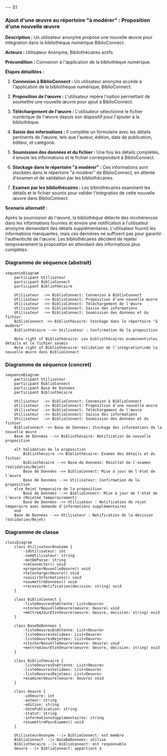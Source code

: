 --- S1 
### Ajout d'une œuvre au répertoire "à modérer" : Proposition d'une nouvelle œuvre

**Description :** Un utilisateur anonyme propose une nouvelle œuvre pour intégration dans la bibliothèque numérique BiblioConnect.

**Acteurs :** Utilisateur Anonyme, Bibliothécaires actifs

**Précondition :** Connexion à l'application de la bibliothèque numérique.

**Étapes détaillées :**

1. **Connexion à BiblioConnect :** Un utilisateur anonyme accède à l'application de la bibliothèque numérique, BiblioConnect.

2. **Proposition de l'œuvre :** L'utilisateur repère l'option permettant de soumettre une nouvelle œuvre pour ajout à BiblioConnect.

3. **Téléchargement de l'œuvre :** L'utilisateur sélectionne le fichier numérique de l'œuvre depuis son dispositif pour l'ajouter à la bibliothèque.

4. **Saisie des informations :** Il complète un formulaire avec les détails pertinents de l'œuvre, tels que l'auteur, édition, date de publication, éditeur, et catégorie.

5. **Soumission des données et du fichier :** Une fois les détails complétés, il envoie les informations et le fichier correspondant à BiblioConnect.

6. **Stockage dans le répertoire "à modérer" :** Ces informations sont stockées dans le répertoire "à modérer" de BiblioConnect, en attente d'examen et de validation par les bibliothécaires.

7. **Examen par les bibliothécaires :** Les bibliothécaires examinent les détails et le fichier soumis pour valider l'intégration de cette nouvelle œuvre dans BiblioConnect.

**Scenario alternatif :**

Après la soumission de l'œuvre, la bibliothèque détecte des incohérences dans les informations fournies et envoie une notification à l'utilisateur anonyme demandant des détails supplémentaires. L'utilisateur fournit les informations manquantes, mais ces dernières ne suffisent pas pour garantir l'authenticité de l'œuvre. Les bibliothécaires décident de rejeter temporairement la proposition en attendant des informations plus complètes.


### Diagramme de séquence (abstrait)

```mermaid
sequenceDiagram
    participant Utilisateur
    participant BiblioConnect
    participant Bibliothécaire

    Utilisateur  ->> BiblioConnect: Connexion à BiblioConnect
    Utilisateur  ->> BiblioConnect: Proposition d'une nouvelle œuvre
    Utilisateur  ->> BiblioConnect: Téléchargement de l'œuvre
    Utilisateur  ->> BiblioConnect: Saisie des informations
    Utilisateur  ->> BiblioConnect: Soumission des données et du fichier
    BiblioConnect ->> Bibliothécaire: Stockage dans le répertoire "à modérer"
    Bibliothécaire -->> Utilisateur : Confirmation de la proposition

    Note right of Bibliothécaire: Les bibliothécaires examinent\nles détails et le fichier soumis
    Note right of Bibliothécaire: Validation de l'intégration\nde la nouvelle œuvre dans BiblioConnect
```

### Diagramme de séquence (concret)

```mermaid
sequenceDiagram
    participant Utilisateur
    participant BiblioConnect
    participant Base de Données
    participant Bibliothécaire

    Utilisateur  ->> BiblioConnect: Connexion à BiblioConnect
    Utilisateur  ->> BiblioConnect: Proposition d'une nouvelle œuvre
    Utilisateur  ->> BiblioConnect: Téléchargement de l'œuvre
    Utilisateur  ->> BiblioConnect: Saisie des informations
    Utilisateur  ->> BiblioConnect: Soumission des données et du fichier
    BiblioConnect ->> Base de Données: Stockage des informations de la nouvelle œuvre
    Base de Données -->> Bibliothécaire: Notification de nouvelle proposition

    alt Validation de la proposition
        Bibliothécaire ->> Bibliothécaire: Examen des détails et du fichier
        Bibliothécaire -->> Base de Données: Résultat de l'examen (Validation/Rejet)
        Base de Données ->> BiblioConnect: Mise à jour de l'état de l'œuvre
        Base de Données -->> Utilisateur: Confirmation de la proposition
    else Rejet temporaire de la proposition
        Base de Données -->> BiblioConnect: Mise à jour de l'état de l'œuvre (Rejetée temporairement)
        Base de Données ->> Utilisateur : Notification de rejet temporaire avec demande d'informations supplémentaires
    end
    Base de Données -->> Utilisateur : Notification de la décision (Validation/Rejet)
```

### Diagramme de classe

```mermaid
classDiagram
    class UtilisateurAnonyme { 
        -idUtilisateur: int
        -nomUtilisateur: string
        -motDePasse: string
        +seConnecter() void
        +proposerNouvelleOeuvre() void
        +telechargerOeuvre() void
        +saisirInformations() void
        +soumettreDonnees() void
        +recevoirNotification(decision: string) void
    }

    class BiblioConnect {
        -listeOeuvresEnAttente: List<Oeuvre>
        +stockerNouvelleOeuvre(oeuvre: Oeuvre) void
        +mettreAJourEtatOeuvre(oeuvre: Oeuvre, decision: string) void
    }

    class BaseDeDonnees { 
        -listeOeuvresEnAttente: List<Oeuvre>
        -listeOeuvresValidees: List<Oeuvre>
        -listeOeuvresRejetees: List<Oeuvre>
        +stockerNouvelleOeuvre(oeuvre: Oeuvre) void
        +mettreAJourEtatOeuvre(oeuvre: Oeuvre, decision: string) void
    }

    class Bibliothecaire { 
        -listeOeuvresEnAttente: List<Oeuvre>
        -listeOeuvresValidees: List<Oeuvre>
        -listeOeuvresRejetees: List<Oeuvre>
        +examinerOeuvre(oeuvre: Oeuvre) void
    }

    class Oeuvre { 
        -idOeuvre: int
        -auteur: string
        -edition: string
        -datePublication: string
        -statut: string
        -informationsSupplementaires: string
        +soumettrePourExamen() void
    }

    UtilisateurAnonyme --|> BiblioConnect: est membre
    BiblioConnect --|> BaseDeDonnees: utilise
    Bibliothecaire --|> BiblioConnect: est responsable
    Oeuvre --|> BiblioConnect: appartient à

```
